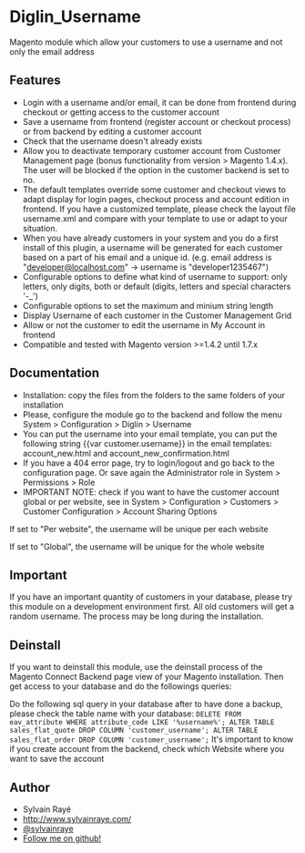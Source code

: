 # Diglin_Username #

Magento module which allow your customers to use a username and not only the email address

## Features ##
- Login with a username and/or email, it can be done from frontend during checkout or getting access to the customer account
- Save a username from frontend (register account or checkout process) or from backend by editing a customer account
- Check that the username doesn't already exists
- Allow you to deactivate temporary customer account from Customer Management page (bonus functionality from version > Magento 1.4.x). The user will be blocked if the option in the customer backend is set to no.
- The default templates override some customer and checkout views to adapt display for login pages, checkout process and account edition in frontend. If you have a customized template, please check the layout file username.xml and compare with your template to use or adapt to your situation.
- When you have already customers in your system and you do a first install of this plugin, a username will be generated for each customer based on a part of his email and a unique id. (e.g. email address is "developer@localhost.com" -> username is "developer1235467")
- Configurable options to define what kind of username to support: only letters, only digits, both or default (digits, letters and special characters '-_')
- Configurable options to set the maximum and minium string length
- Display Username of each customer in the Customer Management Grid
- Allow or not the customer to edit the username in My Account in frontend
- Compatible and tested with Magento version >=1.4.2 until 1.7.x

## Documentation ##

- Installation: copy the files from the folders to the same folders of your installation
- Please, configure the module go to the backend and follow the menu System > Configuration > Diglin > Username
- You can put the username into your email template, you can put the following string {{var customer.username}} in the email templates: account_new.html and account_new_confirmation.html
- If you have a 404 error page, try to login/logout and go back to the configuration page. Or save again the Administrator role in System > Permissions > Role
- IMPORTANT NOTE: check if you want to have the customer account global or per website, see in System > Configuration > Customers > Customer Configuration > Account Sharing Options

If set to "Per website", the username will be unique per each website

If set to "Global", the username will be unique for the whole website

## Important ##

If you have an important quantity of customers in your database, please try this module on a development environment first. All old customers will get a random username. The process may be long during the installation.

## Deinstall ##

If you want to deinstall this module, use the deinstall process of the Magento Connect Backend page view of your Magento installation. Then get access to your database and do the followings queries:

Do the following sql query in your database after to have done a backup, please check the table name with your database:
`DELETE FROM eav_attribute WHERE attribute_code LIKE '%username%'; ALTER TABLE sales_flat_quote DROP COLUMN 'customer_username'; ALTER TABLE sales_flat_order DROP COLUMN 'customer_username';`
It's important to know if you create account from the backend, check which Website where you want to save the account

## Author

* Sylvain Rayé
* http://www.sylvainraye.com/
* [@sylvainraye](https://twitter.com/sylvainraye)
* [Follow me on github!](https://github.com/diglin)